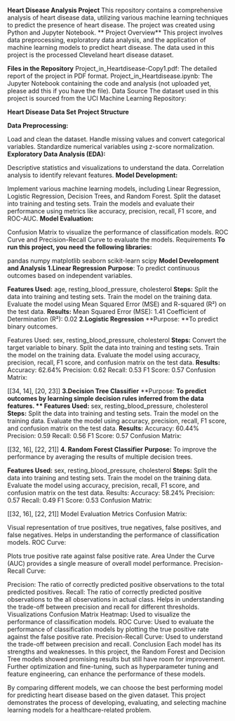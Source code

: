 **Heart Disease Analysis Project**
This repository contains a comprehensive analysis of heart disease data, utilizing various machine learning techniques to predict the presence of heart disease. The project was created using Python and Jupyter Notebook.
**
Project Overview**
This project involves data preprocessing, exploratory data analysis, and the application of machine learning models to predict heart disease. The data used in this project is the processed Cleveland heart disease dataset.

**Files in the Repository**
Project_in_Heartdisease-Copy1.pdf: The detailed report of the project in PDF format.
Project_in_Heartdisease.ipynb: The Jupyter Notebook containing the code and analysis (not uploaded yet, please add this if you have the file).
Data Source
The dataset used in this project is sourced from the UCI Machine Learning Repository:

**Heart Disease Data Set**
**Project Structure**

**Data Preprocessing:**

Load and clean the dataset.
Handle missing values and convert categorical variables.
Standardize numerical variables using z-score normalization.
**Exploratory Data Analysis (EDA):**

Descriptive statistics and visualizations to understand the data.
Correlation analysis to identify relevant features.
**Model Development:**

Implement various machine learning models, including Linear Regression, Logistic Regression, Decision Trees, and Random Forest.
Split the dataset into training and testing sets.
Train the models and evaluate their performance using metrics like accuracy, precision, recall, F1 score, and ROC-AUC.
**Model Evaluation:**

Confusion Matrix to visualize the performance of classification models.
ROC Curve and Precision-Recall Curve to evaluate the models.
Requirements
**To run this project, you need the following libraries:**

pandas
numpy
matplotlib
seaborn
scikit-learn
scipy
**Model Development and Analysis**
**1.Linear Regression**
**Purpose**: To predict continuous outcomes based on independent variables.

**Features Used:** age, resting_blood_pressure, cholesterol
**Steps:**
Split the data into training and testing sets.
Train the model on the training data.
Evaluate the model using Mean Squared Error (MSE) and R-squared (R²) on the test data.
**Results:**
Mean Squared Error (MSE): 1.41
Coefficient of Determination (R²): 0.02
**2.Logistic Regression**
**Purpose: **To predict binary outcomes.

Features Used: sex, resting_blood_pressure, cholesterol
**Steps:**
Convert the target variable to binary.
Split the data into training and testing sets.
Train the model on the training data.
Evaluate the model using accuracy, precision, recall, F1 score, and confusion matrix on the test data.
**Results:**
Accuracy: 62.64%
Precision: 0.62
Recall: 0.53
F1 Score: 0.57
Confusion Matrix:


[[34, 14],
 [20, 23]]
**3.Decision Tree Classifier**
**Purpose: **To predict outcomes by learning simple decision rules inferred from the data features.
**
Features Used:** sex, resting_blood_pressure, cholesterol
**Steps:**
Split the data into training and testing sets.
Train the model on the training data.
Evaluate the model using accuracy, precision, recall, F1 score, and confusion matrix on the test data.
**Results:**
Accuracy: 60.44%
Precision: 0.59
Recall: 0.56
F1 Score: 0.57
Confusion Matrix:


[[32, 16],
 [22, 21]]
**4. Random Forest Classifier**
**Purpose:** To improve the performance by averaging the results of multiple decision trees.

**Features Used:** sex, resting_blood_pressure, cholesterol
**Steps:**
Split the data into training and testing sets.
Train the model on the training data.
Evaluate the model using accuracy, precision, recall, F1 score, and confusion matrix on the test data.
Results:
Accuracy: 58.24%
Precision: 0.57
Recall: 0.49
F1 Score: 0.53
Confusion Matrix:


[[32, 16],
 [22, 21]]
Model Evaluation Metrics
Confusion Matrix:

Visual representation of true positives, true negatives, false positives, and false negatives.
Helps in understanding the performance of classification models.
ROC Curve:

Plots true positive rate against false positive rate.
Area Under the Curve (AUC) provides a single measure of overall model performance.
Precision-Recall Curve:

Precision: The ratio of correctly predicted positive observations to the total predicted positives.
Recall: The ratio of correctly predicted positive observations to the all observations in actual class.
Helps in understanding the trade-off between precision and recall for different thresholds.
Visualizations
Confusion Matrix Heatmap: Used to visualize the performance of classification models.
ROC Curve: Used to evaluate the performance of classification models by plotting the true positive rate against the false positive rate.
Precision-Recall Curve: Used to understand the trade-off between precision and recall.
Conclusion
Each model has its strengths and weaknesses. In this project, the Random Forest and Decision Tree models showed promising results but still have room for improvement. Further optimization and fine-tuning, such as hyperparameter tuning and feature engineering, can enhance the performance of these models.

By comparing different models, we can choose the best performing model for predicting heart disease based on the given dataset. This project demonstrates the process of developing, evaluating, and selecting machine learning models for a healthcare-related problem.
